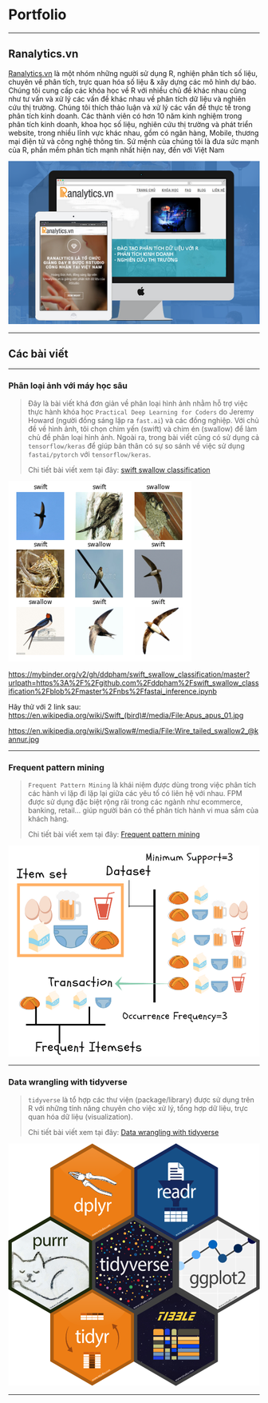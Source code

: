 # Portfolio

---

## Ranalytics.vn

[Ranalytics.vn](http://ranalytics.vn)
là một nhóm những người sử dụng R, nghiện phân tích số liệu, chuyên về phân tích, trực quan hóa số liệu & xây dựng các mô hình dự báo. Chúng tôi cung cấp các khóa học về R với nhiều chủ đề khác nhau cũng như tư vấn và xử lý các vấn đề khác nhau về phân tích dữ liệu và nghiên cứu thị trường. Chúng tôi thích thảo luận và xử lý các vấn đề thực tế trong phân tích kinh doanh. Các thành viên có hơn 10 năm kinh nghiệm trong phân tích kinh doanh, khoa học số liệu, nghiên cứu thị trường và phát triển website, trong nhiều lĩnh vực khác nhau, gồm có ngân hàng, Mobile, thương mại điện tử và công nghệ thông tin. Sứ mệnh của chúng tôi là đưa sức mạnh của R, phần mềm phân tích mạnh nhất hiện nay, đến với Việt Nam

<img src="images/Ranalytics.png?raw=true"/>

---

## Các bài viết

---

### Phân loại ảnh với máy học sâu
> Đây là bài viết khá đơn giản về phân loại hình ảnh nhằm hỗ trợ việc thực hành khóa học `Practical Deep Learning for Coders` do Jeremy Howard (người đồng sáng lập ra `fast.ai`) và các đồng nghiệp. Với chủ đề về hình ảnh, tôi chọn chim yến (swift) và chim én (swallow) để làm chủ đề phân loại hình ảnh. Ngoài ra, trong bài viết cũng có sử dụng cả `tensorflow/keras` để giúp bản thân có sự so sánh về việc sử dụng `fastai/pytorch` với `tensorflow/keras`.
>
> Chi tiết bài viết xem tại đây: [swift swallow classification](https://github.com/ddpham/swift_swallow_classification)
<img src="images/swift_swallow.png?raw=true"/>

https://mybinder.org/v2/gh/ddpham/swift_swallow_classification/master?urlpath=https%3A%2F%2Fgithub.com%2Fddpham%2Fswift_swallow_classification%2Fblob%2Fmaster%2Fnbs%2Ffastai_inference.ipynb

Hãy thử với 2 link sau:
https://en.wikipedia.org/wiki/Swift_(bird)#/media/File:Apus_apus_01.jpg

https://en.wikipedia.org/wiki/Swallow#/media/File:Wire_tailed_swallow2_@kannur.jpg

---

### Frequent pattern mining
> `Frequent Pattern Mining` là khái niệm được dùng trong việc phân tích các hành vi lặp đi lặp lại giữa các yêu tố có liên hệ với nhau. FPM được sử dụng đặc biệt rộng rãi trong các ngành như ecommerce, banking, retail... giúp người bán có thể phân tích hành vi mua sắm của khách hàng.
>
> Chi tiết bài viết xem tại đây: [Frequent pattern mining](https://github.com/ddpham/Frequent-Pattern-Mining-Basics#readme)
<img src="images/AffinityAnalysis.png?raw=true"/>

---

### Data wrangling with tidyverse
> `tidyverse` là tổ hợp các thư viện (package/library) được sử dụng trên R với những tính năng chuyên cho việc xử lý, tổng hợp dữ liệu, trực quan hóa dữ liệu (visualization).
>
> Chi tiết bài viết xem tại đây: [Data wrangling with tidyverse](https://github.com/ddpham/data-wrangling-with-tidyverse)
<img src="images/tidyverse.png?raw=true"/>

---